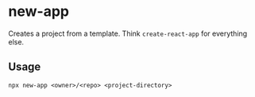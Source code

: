 # new-app
Creates a project from a template. Think `create-react-app` for everything else.

## Usage

```
npx new-app <owner>/<repo> <project-directory>
```
